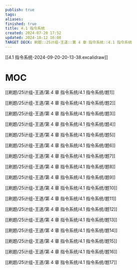 ```yaml
---
publish: true
tags: 
aliases: 
finished: true
title: 4.1 指令系统
created: 2024-07-20 17:52
updated: 2024-10-12 16:08
TARGET DECK: 刷题::25计组-王道::第 4 章 指令系统::4.1 指令系统
---
```


[[4.1 指令系统-2024-09-20-20-13-38.excalidraw]]

# MOC

[[刷题/25计组-王道/第 4 章 指令系统/4.1 指令系统/题1]]

[[刷题/25计组-王道/第 4 章 指令系统/4.1 指令系统/题2]]

[[刷题/25计组-王道/第 4 章 指令系统/4.1 指令系统/题3]]

[[刷题/25计组-王道/第 4 章 指令系统/4.1 指令系统/题4]]

[[刷题/25计组-王道/第 4 章 指令系统/4.1 指令系统/题5]]

[[刷题/25计组-王道/第 4 章 指令系统/4.1 指令系统/题6]]

[[刷题/25计组-王道/第 4 章 指令系统/4.1 指令系统/题7]]

[[刷题/25计组-王道/第 4 章 指令系统/4.1 指令系统/题8]]

[[刷题/25计组-王道/第 4 章 指令系统/4.1 指令系统/题9]]

[[刷题/25计组-王道/第 4 章 指令系统/4.1 指令系统/题10]]

[[刷题/25计组-王道/第 4 章 指令系统/4.1 指令系统/题11]]

[[刷题/25计组-王道/第 4 章 指令系统/4.1 指令系统/题12]]

[[刷题/25计组-王道/第 4 章 指令系统/4.1 指令系统/题13]]

[[刷题/25计组-王道/第 4 章 指令系统/4.1 指令系统/题14]]

[[刷题/25计组-王道/第 4 章 指令系统/4.1 指令系统/题15]]

[[刷题/25计组-王道/第 4 章 指令系统/4.1 指令系统/题16]]

[[刷题/25计组-王道/第 4 章 指令系统/4.1 指令系统/题17]]
